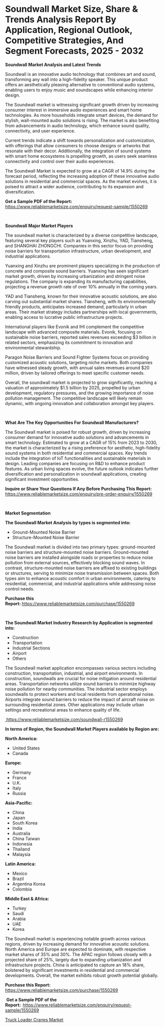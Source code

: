 <p><h1>Soundwall Market Size, Share & Trends Analysis Report By Application, Regional Outlook, Competitive Strategies, And Segment Forecasts, 2025 - 2032</h1></p><p><strong>Soundwall Market Analysis and Latest Trends</strong></p>
<p><p>Soundwall is an innovative audio technology that combines art and sound, transforming any wall into a high-fidelity speaker. This unique product offers an aesthetically pleasing alternative to conventional audio systems, enabling users to enjoy music and soundscapes while enhancing interior design. </p><p>The Soundwall market is witnessing significant growth driven by increasing consumer interest in immersive audio experiences and smart home technologies. As more households integrate smart devices, the demand for stylish, wall-mounted audio solutions is rising. The market is also benefiting from advancements in audio technology, which enhance sound quality, connectivity, and user experience.</p><p>Current trends indicate a shift towards personalization and customization, with offerings that allow consumers to choose designs or artworks that resonate with their decor. Additionally, the integration of sound systems with smart home ecosystems is propelling growth, as users seek seamless connectivity and control over their audio experiences.</p><p>The Soundwall Market is expected to grow at a CAGR of 14.9% during the forecast period, reflecting the increasing adoption of these innovative audio solutions in residential and commercial spaces. As the market evolves, it is poised to attract a wider audience, contributing to its expansion and diversification.</p></p>
<p><strong>Get a Sample PDF of the Report:&nbsp;</strong> <a href="https://www.reliablemarketsize.com/enquiry/request-sample/1550269?utm_campaign=2460&utm_medium=2&utm_source=Github&utm_content=ia&utm_term=22022025&utm_id=soundwall">https://www.reliablemarketsize.com/enquiry/request-sample/1550269</a></p>
<p>&nbsp;</p>
<p><strong>Soundwall Major Market Players</strong></p>
<p><p>The soundwall market is characterized by a diverse competitive landscape, featuring several key players such as Yuanxing, Xinzhu, YAD, Tiansheng, and SHANGHAI ZHONGCHI. Companies in this sector focus on providing noise barriers for transportation infrastructure, urban development, and industrial applications.</p><p>Yuanxing and Xinzhu are prominent players specializing in the production of concrete and composite sound barriers. Yuanxing has seen significant market growth, driven by increasing urbanization and stringent noise regulations. The company is expanding its manufacturing capabilities, projecting a revenue growth rate of over 10% annually in the coming years. </p><p>YAD and Tiansheng, known for their innovative acoustic solutions, are also carving out substantial market shares. Tiansheng, with its environmentally friendly products, anticipates increased demand, particularly in urban areas. Their market strategy includes partnerships with local governments, enabling access to lucrative public infrastructure projects. </p><p>International players like Evonik and IHI complement the competitive landscape with advanced composite materials. Evonik, focusing on sustainable noise barriers, reported sales revenues exceeding $3 billion in related sectors, emphasizing its commitment to innovation and environmental stewardship.</p><p>Paragon Noise Barriers and Sound Fighter Systems focus on providing customized acoustic solutions, targeting niche markets. Both companies have witnessed steady growth, with annual sales revenues around $20 million, driven by tailored offerings to meet specific customer needs.</p><p>Overall, the soundwall market is projected to grow significantly, reaching a valuation of approximately $1.5 billion by 2025, propelled by urban development, regulatory pressures, and the growing importance of noise pollution management. The competitive landscape will likely remain dynamic, with ongoing innovation and collaboration amongst key players.</p></p>
<p>&nbsp;</p>
<p><strong>What Are The Key Opportunities For Soundwall Manufacturers?</strong></p>
<p><p>The Soundwall market is poised for robust growth, driven by increasing consumer demand for innovative audio solutions and advancements in smart technology. Estimated to grow at a CAGR of 15% from 2023 to 2030, the market is characterized by a rising preference for aesthetic, high-fidelity sound systems in both residential and commercial spaces. Key trends include the integration of IoT functionalities and sustainable materials in design. Leading companies are focusing on R&D to enhance product features. As urban living spaces evolve, the future outlook indicates further diversification and personalization in soundwall applications, creating significant investment opportunities.</p></p>
<p><strong>Inquire or Share Your Questions If Any Before Purchasing This Report:</strong> <a href="https://www.reliablemarketsize.com/enquiry/pre-order-enquiry/1550269?utm_campaign=2460&utm_medium=2&utm_source=Github&utm_content=ia&utm_term=22022025&utm_id=soundwall">https://www.reliablemarketsize.com/enquiry/pre-order-enquiry/1550269</a></p>
<p>&nbsp;</p>
<p><strong>Market Segmentation</strong></p>
<p><strong>The Soundwall Market Analysis by types is segmented into:</strong></p>
<p><ul><li>Ground-Mounted Noise Barrier</li><li>Structure-Mounted Noise Barrier</li></ul></p>
<p><p>The Soundwall market is divided into two primary types: ground-mounted noise barriers and structure-mounted noise barriers. Ground-mounted noise barriers are installed alongside roads or properties to reduce noise pollution from external sources, effectively blocking sound waves. In contrast, structure-mounted noise barriers are affixed to existing buildings or structures, serving to minimize noise transmission between spaces. Both types aim to enhance acoustic comfort in urban environments, catering to residential, commercial, and industrial applications while addressing noise control needs.</p></p>
<p><strong>Purchase this Report:&nbsp;</strong><a href="https://www.reliablemarketsize.com/purchase/1550269?utm_campaign=2460&utm_medium=2&utm_source=Github&utm_content=ia&utm_term=22022025&utm_id=soundwall">https://www.reliablemarketsize.com/purchase/1550269</a></p>
<p>&nbsp;</p>
<p><strong>The Soundwall Market Industry Research by Application is segmented into:</strong></p>
<p><ul><li>Construction</li><li>Transportation</li><li>Industrial Sections</li><li>Airport</li><li>Others</li></ul></p>
<p><p>The Soundwall market application encompasses various sectors including construction, transportation, industrial, and airport environments. In construction, soundwalls are crucial for noise mitigation around residential areas. Transportation networks utilize sound barriers to minimize highway noise pollution for nearby communities. The industrial sector employs soundwalls to protect workers and local residents from operational noise. Airports integrate sound barriers to reduce the impact of aircraft noise on surrounding residential zones. Other applications may include urban settings and recreational areas to enhance quality of life.</p></p>
<p><a href="https://www.reliablemarketsize.com/soundwall-r1550269?utm_campaign=2460&utm_medium=2&utm_source=Github&utm_content=ia&utm_term=22022025&utm_id=soundwall">&nbsp;https://www.reliablemarketsize.com/soundwall-r1550269</a></p>
<p><strong>In terms of Region, the Soundwall Market Players available by Region are:</strong></p>
<p>
    <p> <strong> North America: </strong>
        <ul>
            <li>United States</li>
            <li>Canada</li>
        </ul>
        </p> 
    <p> <strong> Europe: </strong>
        <ul>
            <li>Germany</li>
            <li>France</li>
            <li>U.K.</li>
            <li>Italy</li>
            <li>Russia</li>
        </ul>
        </p> 
    <p> <strong> Asia-Pacific: </strong>
        <ul>
            <li>China</li>
            <li>Japan</li>
            <li>South Korea</li>
            <li>India</li>
            <li>Australia</li>
            <li>China Taiwan</li>
            <li>Indonesia</li>
            <li>Thailand</li>
            <li>Malaysia</li>
        </ul>
        </p> 
    <p> <strong> Latin America: </strong>
        <ul>
            <li>Mexico</li>
            <li>Brazil</li>
            <li>Argentina Korea</li>
            <li>Colombia</li>
        </ul>
        </p> 
    <p> <strong> Middle East & Africa: </strong>
        <ul>
            <li>Turkey</li>
            <li>Saudi</li>
            <li>Arabia</li>
            <li>UAE</li>
            <li>Korea</li>
        </ul>
    </p>
    </p>
<p><p>The Soundwall market is experiencing notable growth across various regions, driven by increasing demand for innovative acoustic solutions. North America and Europe are expected to dominate, with respective market shares of 35% and 30%. The APAC region follows closely with a projected share of 25%, largely due to expanding urbanization and infrastructure projects. China is anticipated to capture an 18% share, bolstered by significant investments in residential and commercial developments. Overall, the market exhibits robust growth potential globally.</p></p>
<p><strong>Purchase this Report: </strong><a href="https://www.reliablemarketsize.com/purchase/1550269?utm_campaign=2460&utm_medium=2&utm_source=Github&utm_content=ia&utm_term=22022025&utm_id=soundwall">https://www.reliablemarketsize.com/purchase/1550269</a></p>
<p>&nbsp;<strong>Get a Sample PDF of the Report:&nbsp;&nbsp;</strong><a href="https://www.reliablemarketsize.com/enquiry/request-sample/1550269?utm_campaign=2460&utm_medium=2&utm_source=Github&utm_content=ia&utm_term=22022025&utm_id=soundwall">https://www.reliablemarketsize.com/enquiry/request-sample/1550269</a></p>
<p><strong></strong></p>
<p><p><a href="https://github.com/lvaill871987/Market-Research-Report-List-1/blob/main/truck-loader-cranes-market.md?utm_campaign=2460&utm_medium=2&utm_source=Github&utm_content=ia&utm_term=22022025&utm_id=soundwall">Truck Loader Cranes Market</a></p></p>
